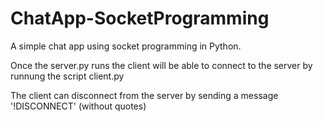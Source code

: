 # ChatApp-SocketProgramming
A simple chat app using socket programming in Python.

Once the server.py runs the client will be able to connect to the server by runnung the script client.py

The client can disconnect from the server by sending a message '!DISCONNECT' (without quotes)
